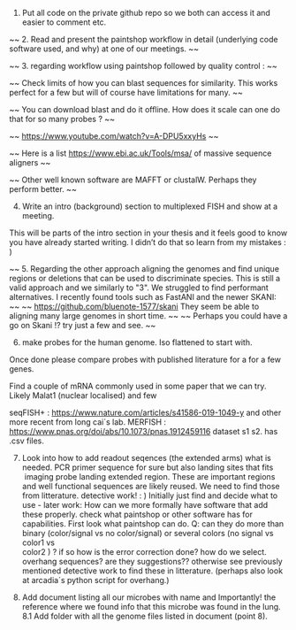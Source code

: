 1. Put all code on the private github repo so we both can access it and easier to comment etc.





~~ 2. Read and present the paintshop workflow  in detail (underlying code software used, and why) at one of our meetings. ~~




~~ 3. regarding workflow using paintshop followed by quality control : ~~

~~ Check limits of how you can blast sequences for similarity. This works perfect for a few but will of course have limitations for many. ~~

~~ You can download blast and do it offline. How does it scale can one do that for so many probes ? ~~

~~ https://www.youtube.com/watch?v=A-DPU5xxyHs ~~

~~ Here is a list https://www.ebi.ac.uk/Tools/msa/  of massive sequence aligners ~~

~~ Other well known software are MAFFT or clustalW. Perhaps they perform better. ~~ 



4. Write an intro (background)  section to multiplexed FISH and show at a meeting.

This will be parts of the intro section in your thesis and it feels good to know you have already started writing. I didn’t do that so learn from my mistakes : )



~~ 5. Regarding the other approach aligning the genomes and find unique regions or deletions that can be used to discriminate species. This is still a valid approach and we similarly to "3".  We struggled to find performant alternatives. I recently found tools such as FastANI and the newer SKANI: ~~
~~ https://github.com/bluenote-1577/skani They seem be able to aligning many large genomes in short time. ~~
~~ Perhaps you could have a go on Skani !? try just a few and see. ~~



6. make probes for the human genome. Iso flattened to start with.

Once done please compare probes with published literature for a for a few genes.   

Find a couple of mRNA commonly used in some paper that we can try. Likely Malat1 (nuclear localised) and few 

seqFISH+ : https://www.nature.com/articles/s41586-019-1049-y and other more recent from long cai´s lab. 
MERFISH :  https://www.pnas.org/doi/abs/10.1073/pnas.1912459116     dataset s1 s2. has .csv files. 

7. Look into how to add readout seqences (the extended arms) what is needed. PCR primer sequence for sure but also landing sites that fits  imaging probe landing extended region.
 These are important regions and well functional sequences are likely reused. We need to find those from litterature. detective work! : )
 Initially just find and decide what to use - later work: How can we more formally have software that add these properly.
 check what paintshop or other software has for capabilities. 
 First look what paintshop can do. Q: can they do more than binary (color/signal vs no color/signal) or several colors (no signal vs color1 vs  
 color2 ) ? if so how is the error correction done?
 how do we select. overhang sequences? are they suggestions??  otherwise see previously mentioned detective work to find these in litterature.
 (perhaps also look at arcadia´s python script for overhang.)

8. Add document listing all our microbes with name and Importantly! the reference where we found info that this microbe was found in the lung.
8.1 Add folder with all the  genome files listed in document (point 8). 
 
